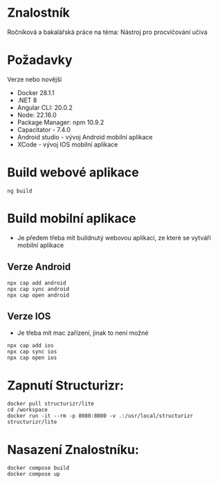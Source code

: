 # Znalostník
Ročníková a bakalářská práce na téma: Nástroj pro procvičování učiva

# Požadavky 
Verze nebo novější
- Docker 28.1.1 
- .NET 8
- Angular CLI: 20.0.2
- Node: 22.16.0
- Package Manager: npm 10.9.2
- Capacitator - 7.4.0
- Android studio - vývoj Android mobilní aplikace
- XCode - vývoj IOS mobilní aplikace

# Build webové aplikace
```
ng build
```
# Build mobilní aplikace
- Je předem třeba mít buildnutý webovou aplikaci, ze které se vytváří mobilní aplikace

## Verze Android
```
npx cap add android
npx cap sync android
npx cap open android
```

## Verze IOS
- Je třeba mít mac zařízení, jinak to není možné
```
npx cap add ios
npx cap sync ios
npx cap open ios
```

# Zapnutí Structurizr:
```
docker pull structurizr/lite
cd /workspace
docker run -it --rm -p 8080:8080 -v .:/usr/local/structurizr structurizr/lite
```

# Nasazení Znalostníku:
```
docker compose build
docker compose up
```

